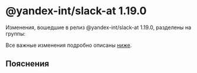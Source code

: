 # @yandex-int/slack-at 1.19.0

<!-- ЧЕЛОВЕЧЕСКОЕ ВСТУПЛЕНИЕ -->

Изменения, вошедшие в релиз @yandex-int/slack-at 1.19.0, разделены на группы:

Все важные изменения подробно описаны [ниже](#Пояснения).

## Пояснения

